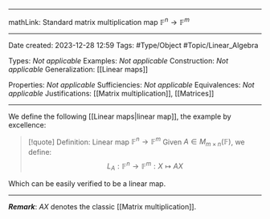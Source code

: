 
---

mathLink: Standard matrix multiplication map $\mathbb F^n \to \mathbb F^m$

---
Date created: 2023-12-28 12:59
Tags: #Type/Object #Topic/Linear_Algebra 

Types: _Not applicable_
Examples: _Not applicable_
Construction: _Not applicable_
Generalization: [[Linear maps]]

Properties: _Not applicable_
Sufficiencies: _Not applicable_
Equivalences: _Not applicable_
Justifications: [[Matrix multiplication]], [[Matrices]]

---  

We define the following [[Linear maps|linear map]], the example by excellence:

> [!quote] Definition: Linear map $\mathbb F^n \to \mathbb F^m$
> Given $A\in M_{m\times n}(\mathbb F)$, we define: $$L_{A}:\mathbb F^n \to \mathbb F^m:X\mapsto AX$$

Which can be easily verified to be a linear map.

---

**_Remark_**: $AX$ denotes the classic [[Matrix multiplication]].


